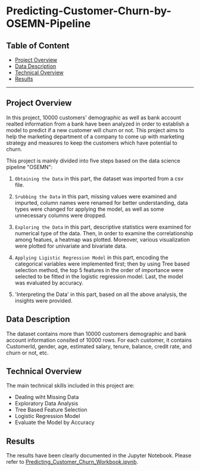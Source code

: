 # Predicting-Customer-Churn-by-OSEMN-Pipeline
## Table of Content
  - [Project Overview](#projectoverview)
  - [Data Description](#datadescription)
  - [Technical Overview](#technicaloverview)
  - [Results](#results)
  
***

<a id='projectoverview'></a>
## Project Overview

In this project, 10000 customers' demographic as well as bank account realted information from a bank have been analyzed in order to establish a model to predict if a new customer will churn or not. This project aims to help the marketing department of a company to come up with marketing strategy and measures to keep the customers which have potential to churn. 


This project is mainly divided into five steps based on the data science pipeline "OSEMN":

1. `Obtaining the Data` in this part, the dataset was imported from a csv file.

2. `Srubbing the Data` in this part, missing values were examined and impurted, column names were renamed for better understanding, data types were changed for applying the model, as well as some unnecessary columns were dropped. 

3. `Exploring the Data` in this part, descriptive statistics were examined for numerical type of the data. Then, in order to examine the correlationship among featues, a heatmap was plotted. Moreover, various visualization were plotted for univariate and bivariate data. 

4. `Applying Ligistic Regression Model` in this part, encoding the categorical variables were implemented first; then by using Tree based selection method, the top 5 features in the order of importance were selected to be fitted in the logistic regression model. Last, the model was evaluated by accuracy. 

5. 'Interpreting the Data' in this part, based on all the above analysis, the insights were provided. 

<a id='datadescription'></a>
## Data Description

The dataset contains more than 10000 customers demographic and bank account information consited of 10000 rows. For each customer, it contains CustomerId, gender, age, estimated salary, tenure, balance, credit rate, and churn or not, etc. 


<a id='technicaloverview'></a>
## Technical Overview

The main technical skills included in this project are: 

* Dealing wiht Missing Data
* Exploratory Data Analysis
* Tree Based Feature Selection
* Logistic Regression Model
* Evaluate the Model by Accuracy

<a id='results'></a>
## Results

The results have been clearly documented in the Jupyter Notebook. Please refer to [Predicting_Customer_Churn_Workbook.ipynb](Predicting_Customer_Churn_Workbook.ipynb). 
